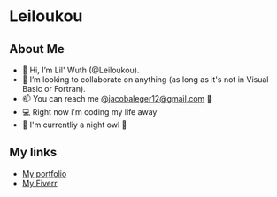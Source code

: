 # Leiloukou
## About Me
- 👋 Hi, I’m Lil' Wuth (@Leiloukou).
- 💞️ I’m looking to collaborate on anything (as long as it's not in Visual Basic or Fortran).
- 📫 You can reach me @jacobaleger12@gmail.com 📧
- 💻 Right now i'm coding my life away
- 🌙 I'm currentliy a night owl 🦉
## My links
- [My portfolio](https://jacobl.netlify.app)
- [My Fiverr](https://fiverr.com/thecodingwhiz)

